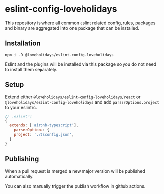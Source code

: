 # eslint-config-loveholidays
This repository is where all common eslint related config, rules, packages and binary are aggregated into one package that can be installed.

## Installation
`npm i -D @loveholidays/eslint-config-loveholidays`

Eslint and the plugins will be installed via this package so you do not need to install them separately.


## Setup

Extend either `@loveholidays/eslint-config-loveholidays/react` or `@loveholidays/eslint-config-loveholidays` and add `parserOptions.project` to your eslintrc.

```js
// .eslintrc
{
  extends: ['airbnb-typescript'],
    parserOptions: {
    project: './tsconfig.json',
  }  
}
```

## Publishing

When a pull request is merged a new major version will be published automatically.

You can also manually trigger the publish workflow in github actions.
